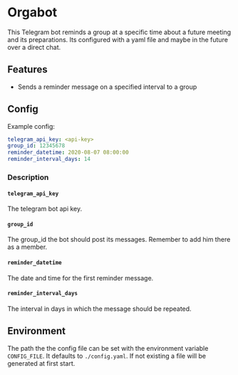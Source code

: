 # Orgabot

This Telegram bot reminds a group at a specific time about a future meeting and its preparations.
Its configured with a yaml file and maybe in the future over a direct chat.

## Features

* Sends a reminder message on a specified interval to a group

## Config

Example config:
```yaml
telegram_api_key: <api-key>
group_id: 12345678
reminder_datetime: 2020-08-07 08:00:00
reminder_interval_days: 14
```

### Description

#### `telegram_api_key`
The telegram bot api key.

#### `group_id`
The group_id the bot should post its messages. Remember to add him there as a member.

#### `reminder_datetime`
The date and time for the first reminder message.

#### `reminder_interval_days`
The interval in days in which the message should be repeated.

## Environment

The path the the config file can be set with the environment variable `CONFIG_FILE`. It defaults to `./config.yaml`.
If not existing a file will be generated at first start.
